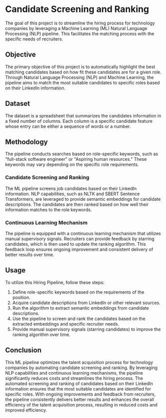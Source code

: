 # Candidate Screening and Ranking
The goal of this project is to streamline the hiring process for technology companies by leveraging a Machine Learning (ML) Natural Language Processing (NLP) pipeline. 
This facilitates the matching process with the specific needs of recruiters.

## Objective
The primary objective of this project is to automatically highlight the best matching candidates based on how fit these candidates are for a given role. 
Through Natural Language Processing (NLP) and Machine Learning, the pipeline aims to match the most suitable candidates to specific roles based on their LinkedIn information.

## Dataset
The dataset is a spreadsheet that summarizes the candidates information in a fixed number of columns.
Each column is a specific candidate feature whose entry can be either a sequence of words or a number.

## Methodology
The pipeline conducts searches based on role-specific keywords, such as "full-stack software engineer" or "Aspiring human resources." 
These keywords may vary depending on the specific role requirements. 

### Candidate Screening and Ranking
The ML pipeline screens job candidates based on their LinkedIn information. 
NLP capabilities, such as NLTK and SBERT Sentence Transformers, are leveraged to provide semantic embeddings for candidate descriptions.
The candidates are then ranked based on how well their information matches to the role keywords.

### Continuous Learning Mechanism
The pipeline is equipped with a continuous learning mechanism that utilizes manual supervisory signals. 
Recruiters can provide feedback by starring candidates, which is then used to update the ranking algorithm. 
This feedback loop ensures ongoing improvement and consistent delivery of better results over time.

## Usage
To utilize this Hiring Pipeline, follow these steps:

1. Define role-specific keywords based on the requirements of the position.
2. Acquire candidate descriptions from LinkedIn or other relevant sources.
3. Run the algorithm to extract semantic embeddings from candidate descriptions.
4. Use the pipeline to screen and rank the candidates based on the extracted embeddings and specific recruiter needs.
5. Provide manual supervisory signals (starring candidates) to improve the ranking algorithm over time.

## Conclusion
This ML pipeline optimizes the talent acquisition process for technology companies by automating candidate screening and ranking. 
By leveraging NLP capabilities and continuous learning mechanisms, the pipeline significantly reduces costs and streamlines the hiring process. 
The automated screening and ranking of candidates based on their LinkedIn information ensures that the most suitable candidates are identified for specific roles. 
With ongoing improvements and feedback from recruiters, the pipeline consistently delivers better results and enhances the overall efficiency of the talent acquisition process,
resulting in reduced costs and improved efficiency. 
